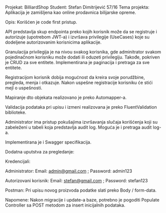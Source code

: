 Projekat: BilliardShop
Student: Stefan Dimitrijević 57/16
Tema projekta:
Aplikacija je zamišljena kao online prodavnica bilijarske opreme.

Opis:
Korišćen je code first pristup.

API predstavlja skup endpointa preko kojih korisnik može da se registruje i autorizuje (upotrebom JWT-a) i izvršava privilegije (UseCases) koje su dodeljene autorizovanim korisnicima aplikacije.

Granulacija privilegija je na nivou svakog korisnika, gde adminitrator svakom pojedinačnom korisniku može dodati ili oduzeti privilegiju. Takođe, pokriven je CRUD za sve entitete. Implementirana je paginacija i pretraga za sve entitete.

Registracijom korisnik dobija mogućnost da kreira svoje porudžbine, pregleda, menja i otkazuje. Nakon uspešne registracije korisniku će stići mejl o uspešnosti.

Mapiranje dto objekata realizovano je preko Automapper-a.

Validacija podataka pri upisu i izmeni realizovana je preko FluentValidation biblioteke.

Administrator ima pristup pokušajima izvršavanja slučaja korišćenja koji su zabeleženi u tabeli koja predstavlja audit log. Moguća je i pretraga audit log-a.

Implementirana je i Swagger specifikacija.

Dodatna uputstva za pregledanje:

Kredencijali:

Administrator: Email: admin@gmail.com ; Password: admin123

Autorizovani korisnik: Email: stefan@gmail.com ; Password: stefan123

Postman: Pri upisu novog proizvoda podatke slati preko Body / form-data.

Napomene:
Nakon migracije i update-a baze, potrebno je pogoditi Populate Controller sa POST metodom za insert inicijalnih podataka.